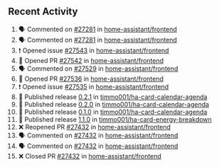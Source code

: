 ## Recent Activity

<!--START_SECTION:activity-->
1. 🗣 Commented on [#27281](https://github.com/home-assistant/frontend/issues/27281) in [home-assistant/frontend](https://github.com/home-assistant/frontend)
2. 🗣 Commented on [#27281](https://github.com/home-assistant/frontend/issues/27281) in [home-assistant/frontend](https://github.com/home-assistant/frontend)
3. ❗ Opened issue [#27543](https://github.com/home-assistant/frontend/issues/27543) in [home-assistant/frontend](https://github.com/home-assistant/frontend)
4. 💪 Opened PR [#27542](https://github.com/home-assistant/frontend/pull/27542) in [home-assistant/frontend](https://github.com/home-assistant/frontend)
5. 🗣 Commented on [#27529](https://github.com/home-assistant/frontend/issues/27529) in [home-assistant/frontend](https://github.com/home-assistant/frontend)
6. 💪 Opened PR [#27536](https://github.com/home-assistant/frontend/pull/27536) in [home-assistant/frontend](https://github.com/home-assistant/frontend)
7. ❗ Opened issue [#27535](https://github.com/home-assistant/frontend/issues/27535) in [home-assistant/frontend](https://github.com/home-assistant/frontend)
8. 🚀 Published release [0.2.1](https://github.com/0.2.1) in [timmo001/ha-card-calendar-agenda](https://github.com/timmo001/ha-card-calendar-agenda)
9. 🚀 Published release [0.2.0](https://github.com/0.2.0) in [timmo001/ha-card-calendar-agenda](https://github.com/timmo001/ha-card-calendar-agenda)
10. 🚀 Published release [0.1.0](https://github.com/0.1.0) in [timmo001/ha-card-calendar-agenda](https://github.com/timmo001/ha-card-calendar-agenda)
11. 🚀 Published release [1.1.0](https://github.com/1.1.0) in [timmo001/ha-card-energy-breakdown](https://github.com/timmo001/ha-card-energy-breakdown)
12. ❌ Reopened PR [#27432](https://github.com/home-assistant/frontend/pull/27432) in [home-assistant/frontend](https://github.com/home-assistant/frontend)
13. 🗣 Commented on [#27432](https://github.com/home-assistant/frontend/issues/27432) in [home-assistant/frontend](https://github.com/home-assistant/frontend)
14. 🗣 Commented on [#27432](https://github.com/home-assistant/frontend/issues/27432) in [home-assistant/frontend](https://github.com/home-assistant/frontend)
15. ❌ Closed PR [#27432](https://github.com/home-assistant/frontend/pull/27432) in [home-assistant/frontend](https://github.com/home-assistant/frontend)
<!--END_SECTION:activity-->
